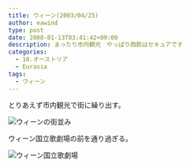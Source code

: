 ```yaml
---
title: ウィーン(2003/04/25)
author: eawind
type: post
date: 2008-01-13T03:41:42+09:00
description: まったり市内観光　やっぱり西欧はセキュアです
categories:
  - 10.オーストリア
  - Eurasia
tags:
  - ウィーン
---
```

とりあえず市内観光で街に繰り出す。

![ウィーンの街並み](/img/2008/01/200304252139541.jpg)

ウィーン国立歌劇場の前を通り過ぎる。

![ウィーン国立歌劇場](/img/2008/01/200304252215501.jpg)
